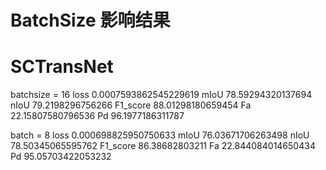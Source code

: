 # BatchSize 影响结果 
# SCTransNet
batchsize = 16 
loss 0.0007593862545229619
mIoU 78.59294320137694
nIoU 79.2198296756266
F1_score 88.01298180659454
Fa 22.15807580796536
Pd 96.1977186311787

batch = 8 
loss 0.000698825950750633
mIoU 76.03671706263498
nIoU 78.50345065595762
F1_score 86.38682803211
Fa 22.844084014650434
Pd 95.05703422053232
